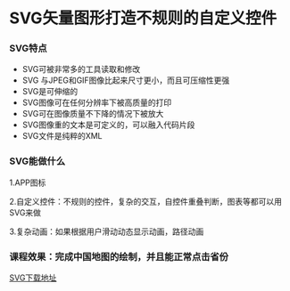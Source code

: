 # SVG矢量图形打造不规则的自定义控件

### SVG特点
- SVG可被非常多的工具读取和修改
- SVG 与JPEG和GIF图像比起来尺寸更小，而且可压缩性更强
- SVG是可伸缩的
- SVG图像可在任何分辨率下被高质量的打印
- SVG可在图像质量不下降的情况下被放大
- SVG图像重的文本是可定义的，可以融入代码片段
- SVG文件是纯粹的XML

### SVG能做什么
1.APP图标

2.自定义控件：不规则的控件，复杂的交互，自控件重叠判断，图表等都可以用SVG来做

3.复杂动画：如果根据用户滑动动态显示动画，路径动画

### 课程效果：完成中国地图的绘制，并且能正常点击省份
[SVG下载地址](https://www.amcharts.com/download/)

